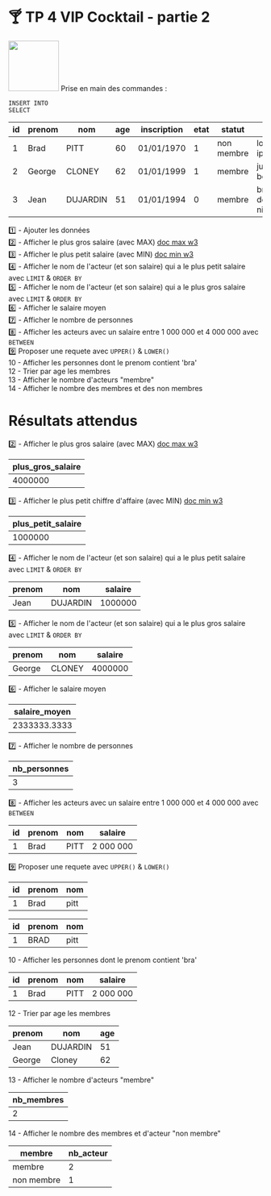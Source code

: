 # :cocktail: TP 4 VIP Cocktail - partie 2
<img src="../../img/four.webp" width="100"> 
Prise en main des commandes :  

<code>INSERT INTO</code>    
<code>SELECT</code>

| id | prenom | nom | age | inscription | etat | statut | cv | salaire |
|---|---|---|---|---|---|---|---|---|
| 1 | Brad | PITT | 60 | 01/01/1970 | 1 | non membre | lorem ipsum | 2 000 000 |
| 2 | George | CLONEY | 62 | 01/01/1999 | 1 | membre  | juste beau | 4 000 000 |
| 3 | Jean | DUJARDIN | 51 | 01/01/1994 | 0 | membre | brice de nice | 1 000 000 |


:one: - Ajouter les données        
:two: - Afficher le plus gros salaire (avec MAX)  [doc max w3](https://www.w3schools.com/sql/func_mysql_max.asp)    
:three: - Afficher le plus petit salaire (avec MIN)  [doc min w3](https://www.w3schools.com/sql/func_mysql_min.asp)      
:four: - Afficher le nom de l'acteur (et son salaire) qui a le plus petit salaire avec <code>LIMIT</code> & <code>ORDER BY</code>  
:five: - Afficher le nom de l'acteur (et son salaire) qui a le plus gros salaire avec <code>LIMIT</code> & <code>ORDER BY</code>   
:six: - Afficher le salaire moyen  
:seven: - Afficher le nombre de personnes  
:eight: - Afficher les acteurs avec un salaire entre 1 000 000 et 4 000 000 avec <code>BETWEEN</code>  
:nine: Proposer une requete avec  <code>UPPER()</code> & <code>LOWER()</code>  
10 - Afficher les personnes dont le prenom contient 'bra'  
12 - Trier par age les membres  
13 - Afficher le nombre d'acteurs "membre"   
14 - Afficher le nombre des membres et  des non membres

# Résultats attendus

:two: - Afficher le plus gros salaire (avec MAX)  [doc max w3](https://www.w3schools.com/sql/func_mysql_max.asp)

| plus_gros_salaire |
|---|
| 4000000 |

:three: - Afficher le plus petit chiffre d'affaire (avec MIN)  [doc min w3](https://www.w3schools.com/sql/func_mysql_min.asp)

| plus_petit_salaire |
|---|
| 1000000 |

:four: - Afficher le nom de l'acteur (et son salaire) qui a le plus petit salaire avec <code>LIMIT</code> & <code>ORDER BY</code>

| prenom | nom | salaire |
|---|---|---|
| Jean | DUJARDIN | 1000000 |

:five: - Afficher le nom de l'acteur (et son salaire) qui a le plus gros salaire avec <code>LIMIT</code> & <code>ORDER BY</code>

| prenom | nom | salaire |
|---|---|---|
| George | CLONEY | 4000000 |

:six: - Afficher le salaire moyen

| salaire_moyen |
|---|
| 2333333.3333 |   

:seven: - Afficher le nombre de personnes

| nb_personnes |
|---|
| 3 | 

:eight: - Afficher les acteurs avec un salaire entre 1 000 000 et 4 000 000 avec <code>BETWEEN</code>

| id | prenom | nom | salaire |
|---|---|---|---|
| 1 | Brad | PITT | 2 000 000 |

:nine: Proposer une requete avec  <code>UPPER()</code> & <code>LOWER()</code>

| id | prenom | nom |
|---|---|---|
| 1 | Brad | pitt | 


| id | prenom | nom |
|---|---|---|
| 1 | BRAD | pitt | 


10 - Afficher les personnes dont le prenom contient 'bra'

| id | prenom | nom | salaire |
|---|---|---|---|
| 1 | Brad | PITT | 2 000 000 |

12 - Trier par age les membres

| prenom | nom | age |
|---|---|---|
| Jean | DUJARDIN | 51 |
| George | Cloney | 62 |

13 - Afficher le nombre d'acteurs "membre"

| nb_membres |
|---|
| 2 | 

14 - Afficher le nombre des membres et  d'acteur "non membre"

| membre | nb_acteur| 
|---|---|
| membre | 2 |  
| non membre | 1 | 
  